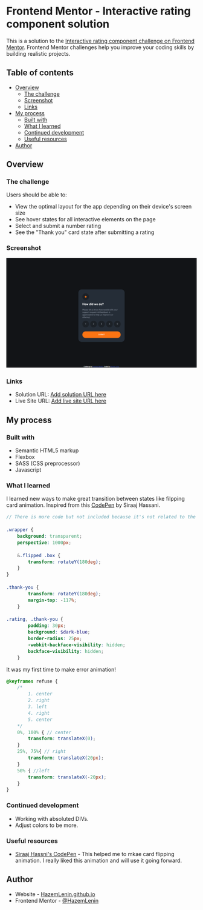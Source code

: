 # Frontend Mentor - Interactive rating component solution

This is a solution to the [Interactive rating component challenge on Frontend Mentor](https://www.frontendmentor.io/challenges/interactive-rating-component-koxpeBUmI). Frontend Mentor challenges help you improve your coding skills by building realistic projects. 

## Table of contents

- [Overview](#overview)
  - [The challenge](#the-challenge)
  - [Screenshot](#screenshot)
  - [Links](#links)
- [My process](#my-process)
  - [Built with](#built-with)
  - [What I learned](#what-i-learned)
  - [Continued development](#continued-development)
  - [Useful resources](#useful-resources)
- [Author](#author)

## Overview

### The challenge

Users should be able to:

- View the optimal layout for the app depending on their device's screen size
- See hover states for all interactive elements on the page
- Select and submit a number rating
- See the "Thank you" card state after submitting a rating

### Screenshot

![](./screenshots/rating.png)

### Links

- Solution URL: [Add solution URL here](https://www.frontendmentor.io/solutions/interactive-rating-component-solution-_pUQfWvTwq)
- Live Site URL: [Add live site URL here](https://hazemlenin.github.io/interactive-rating-component-challenge-on-frontend-mentor/)

## My process

### Built with

- Semantic HTML5 markup
- Flexbox
- SASS (CSS preprocessor)
- Javascript

### What I learned

I learned new ways to make great transition between states like filpping card animation.
Inspired from this [CodePen](https://codepen.io/SiraajHassni/pen/oNodqrO) by Siraaj Hassani.
```scss
// There is more code but not included because it's not related to the animation.

.wrapper {
    background: transparent;
    perspective: 1000px;

    &.flipped .box {
        transform: rotateY(180deg);
    }
}

.thank-you {
        transform: rotateY(180deg);
        margin-top: -117%;
    }

.rating, .thank-you {
        padding: 30px;
        background: $dark-blue;
        border-radius: 25px;
        -webkit-backface-visibility: hidden;
        backface-visibility: hidden;
    }


```

It was my first time to make error animation!
```scss
@keyframes refuse {
    /*
        1. center
        2. right
        3. left
        4. right
        5. center
    */
    0%, 100% { // center
        transform: translateX(0);
    }
    25%, 75%{ // right
        transform: translateX(20px);
    }
    50% { //left
        transform: translateX(-20px);
    }
}
```

### Continued development

- Working with absoluted DIVs.
- Adjust colors to be more.

### Useful resources

- [Siraaj Hassni's CodePen](https://codepen.io/SiraajHassni/pen/oNodqrO) - This helped me to mkae card flipping animation. I really liked this animation and will use it going forward.

## Author

- Website - [HazemLenin.github.io](https://HazemLenin.github.io)
- Frontend Mentor - [@HazemLenin](https://www.frontendmentor.io/profile/HazemLenin)